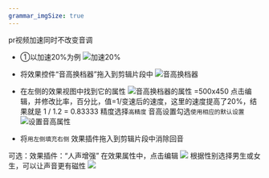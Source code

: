 ```yaml
---
grammar_imgSize: true
---
```


pr视频加速同时不改变音调

* ①以加速20%为例
![加速20%](https://i.niupic.com/images/2020/02/03/6mEQ.jpg)

* 将效果控件“音高换档器”拖入到剪辑片段中
![音高换档器](https://i.niupic.com/images/2020/02/03/6mEM.png)
* 在左侧的效果视图中找到它的属性
![音高换档器的属性 =500x450](https://i.niupic.com/images/2020/02/03/6mEN.png)
点击编辑，并修改比率，百分比，值=1/变速后的速度，这里的速度提高了20%，结果就是 1 / 1.2 = 0.83333
精度选择`高精度`
音高设置勾选`使用相应的默认设置`
![设置音高属性](https://i.niupic.com/images/2020/02/03/6mEO.png)

* 将`用左侧填充右侧` 效果插件拖入到剪辑片段中消除回音

可选：效果插件：“人声增强”
在效果属性中，点击编辑
![](https://i.niupic.com/images/2020/02/03/6mER.jpg)
根据性别选择男生或女生，可以让声音更有磁性
![](https://i.niupic.com/images/2020/02/03/6mES.jpg)